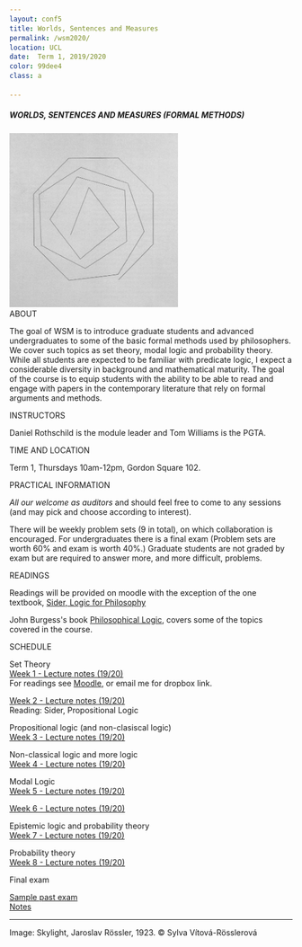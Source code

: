 ```yaml
---
layout: conf5
title: Worlds, Sentences and Measures
permalink: /wsm2020/
location: UCL
date:  Term 1, 2019/2020
color: 99dee4
class: a

---
```



##### WORLDS, SENTENCES AND MEASURES (FORMAL METHODS)

<img src="/materials/bill.jpg" width="300">

<div class="maintext" markdown="1">

<div class="title"> ABOUT </div>

The goal of WSM is to introduce graduate students and advanced undergraduates to some of the basic formal methods used by philosophers. We cover such topics as set theory, modal logic and probability theory.  While all students are expected to be familiar with predicate logic, I expect a considerable diversity in background and mathematical maturity. The goal of the course is to equip students with the ability to be able to read and engage with papers in the contemporary literature that rely on formal arguments and methods.


<div class="title"> INSTRUCTORS </div>

Daniel Rothschild is the module leader and Tom Williams is the PGTA.

<div class="title"> TIME AND LOCATION </div>

Term 1, Thursdays 10am-12pm, Gordon Square 102.

<div class="title"> PRACTICAL INFORMATION </div>

*All our welcome as auditors* and should feel free to come to any sessions (and may pick and choose according to interest).

There will be weekly problem sets  (9 in total), on which collaboration is encouraged.  For undergraduates there is a final exam (Problem sets are worth 60% and exam is worth 40%.)  Graduate students are not graded by exam but are required to answer more, and more difficult, problems.


<div class="title"> READINGS </div>

Readings will be provided on moodle with the exception of the one textbook, [Sider, Logic for Philosophy](https://www.amazon.co.uk/Logic-Philosophy-Theodore-Sider/dp/0199575584)

John Burgess's book [Philosophical Logic](https://www.amazon.co.uk/Philosophical-Princeton-Foundations-Contemporary-Philosophy/dp/0691156336), covers some of the topics covered in the course.

<p>
<div class="title"> SCHEDULE </div>
</p>

<span class="titleblack"> Set Theory </span><br>
[Week 1 - Lecture notes (19/20) ](https://www.dropbox.com/s/nkr0ukf2h8hhk8g/WSM%20Set%20Theory.pdf?dl=0)<br>
For readings see [Moodle](https://moodle.ucl.ac.uk/), or email me for dropbox link.<br>


[Week 2 - Lecture notes (19/20)](https://www.dropbox.com/s/s2woswtwsqjdau4/WSM%20ST%20%2BPL.pdf?dl=0)<br>
Reading: Sider, Propositional Logic<br>


<span class="titleblack"> Propositional logic (and non-clasiscal logic)</span><br>
[Week 3 - Lecture notes (19/20)](https://www.dropbox.com/s/kgeda670520yw78/WSM%20PL%20%2B%20NCL.pdf?dl=0)<br>


<span class="titleblack">Non-classical logic and more logic</span><br>
[Week 4 - Lecture notes (19/20)](https://www.dropbox.com/s/80whgzsugc4j5u8/WSM%20NCL%20%2B%201st.pdf?dl=0)<br>



<span class="titleblack">Modal Logic</span><br>
[Week 5 - Lecture notes (19/20)](https://www.dropbox.com/s/c2a6pisfiqfa92s/WSM18-19%20-%20Modal%20Logic.pdf?dl=0)<br>


[Week 6 - Lecture notes (19/20)](https://www.dropbox.com/s/4ucfiti0y4sjlyh/WSM18-19%20-%20Modal%20Logic%20cont.pdf?dl=0)<br>


<span class="titleblack">Epistemic logic and probability theory</span><br>
[Week 7 - Lecture notes (19/20)](https://www.dropbox.com/s/sm0pmss2lja586d/WSM16%20-%20Counterfactuals%20and%20Probability.pdf?dl=0)<br>

<span class="titleblack">Probability theory</span><br>
[Week 8 - Lecture notes (19/20)](https://www.dropbox.com/s/jpm37lazea312bj/WSM18-19%20-Probability%202.pdf?dl=0)<br>





<div class="title"> Final exam </div>

[Sample past exam](https://danielrothschild.com/wsmfinal1516.pdf)<br>
[Notes](https://www.dropbox.com/s/frvxxmpejtxvv9j/finalnotes2.pdf?dl=0)

---

Image: Skylight, Jaroslav Rössler, 1923. © Sylva Vítová-Rösslerová
